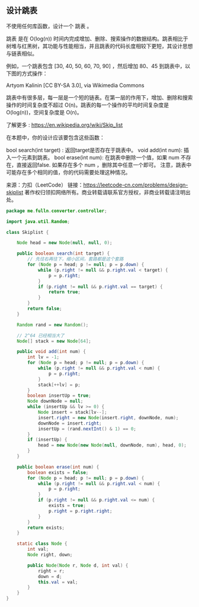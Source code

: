 ## 设计跳表
不使用任何库函数，设计一个 跳表 。

跳表 是在 O(log(n)) 时间内完成增加、删除、搜索操作的数据结构。跳表相比于树堆与红黑树，其功能与性能相当，并且跳表的代码长度相较下更短，其设计思想与链表相似。

例如，一个跳表包含 [30, 40, 50, 60, 70, 90] ，然后增加 80、45 到跳表中，以下图的方式操作：


Artyom Kalinin [CC BY-SA 3.0], via Wikimedia Commons

跳表中有很多层，每一层是一个短的链表。在第一层的作用下，增加、删除和搜索操作的时间复杂度不超过 O(n)。跳表的每一个操作的平均时间复杂度是 O(log(n))，空间复杂度是 O(n)。

了解更多 : https://en.wikipedia.org/wiki/Skip_list

在本题中，你的设计应该要包含这些函数：

bool search(int target) : 返回target是否存在于跳表中。
void add(int num): 插入一个元素到跳表。
bool erase(int num): 在跳表中删除一个值，如果 num 不存在，直接返回false. 如果存在多个 num ，删除其中任意一个即可。
注意，跳表中可能存在多个相同的值，你的代码需要处理这种情况。

来源：力扣（LeetCode）
链接：https://leetcode-cn.com/problems/design-skiplist
著作权归领扣网络所有。商业转载请联系官方授权，非商业转载请注明出处。
```java
package me.fulln.converter.controller;

import java.util.Random;

class Skiplist {

    Node head = new Node(null, null, 0);

    public boolean search(int target) {
        // 先往右再往下，缩小区间，套路都是这个套路
        for (Node p = head; p != null; p = p.down) {
            while (p.right != null && p.right.val < target) {
                p = p.right;
            }
            if (p.right != null && p.right.val == target) {
                return true;
            }
        }
        return false;
    }

    Random rand = new Random();

    // 2^64 已经相当大了
    Node[] stack = new Node[64];

    public void add(int num) {
        int lv = -1;
        for (Node p = head; p != null; p = p.down) {
            while (p.right != null && p.right.val < num) {
                p = p.right;
            }
            stack[++lv] = p;
        }
        boolean insertUp = true;
        Node downNode = null;
        while (insertUp && lv >= 0) {
            Node insert = stack[lv--];
            insert.right = new Node(insert.right, downNode, num);
            downNode = insert.right;
            insertUp = (rand.nextInt() & 1) == 0;
        }
        if (insertUp) {
            head = new Node(new Node(null, downNode, num), head, 0);
        }
    }

    public boolean erase(int num) {
        boolean exists = false;
        for (Node p = head; p != null; p = p.down) {
            while (p.right != null && p.right.val < num) {
                p = p.right;
            }
            if (p.right != null && p.right.val <= num) {
                exists = true;
                p.right = p.right.right;
            }
        }
        return exists;
    }

    static class Node {
        int val;
        Node right, down;

        public Node(Node r, Node d, int val) {
            right = r;
            down = d;
            this.val = val;
        }
    }
}
```
